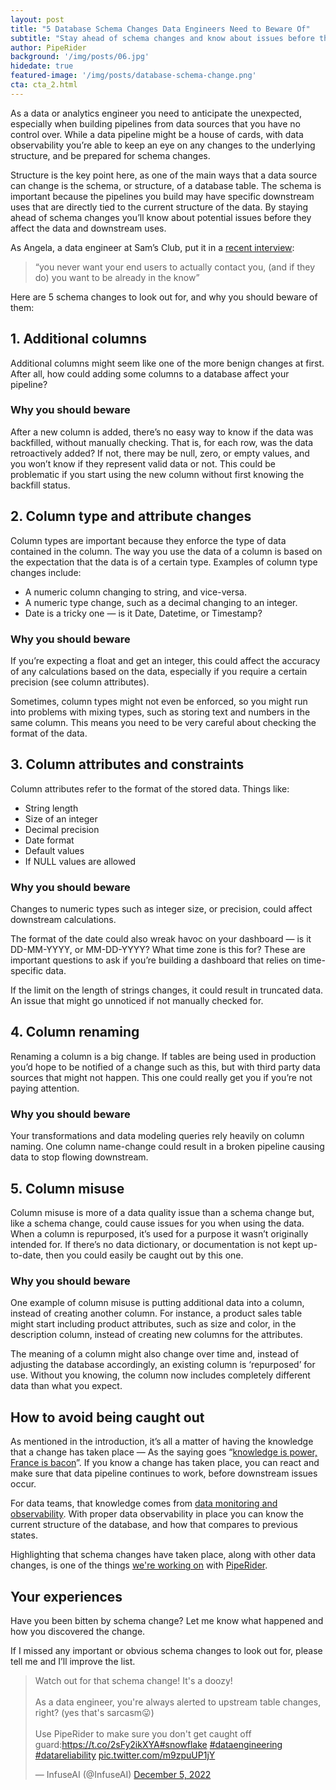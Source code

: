 ```yaml
---
layout: post
title: "5 Database Schema Changes Data Engineers Need to Beware Of"
subtitle: "Stay ahead of schema changes and know about issues before they affect downstream"
author: PipeRider
background: '/img/posts/06.jpg'
hidedate: true
featured-image: '/img/posts/database-schema-change.png'
cta: cta_2.html
---
```


As a data or analytics engineer you need to anticipate the unexpected, especially when building pipelines from data sources that you have no control over. While a data pipeline might be a house of cards, with data observability you’re able to keep an eye on any changes to the underlying structure, and be prepared for schema changes.

Structure is the key point here, as one of the main ways that a data source can change is the schema, or structure, of a database table. The schema is important because the pipelines you build may have specific downstream uses that are directly tied to the current structure of the data. By staying ahead of schema changes you’ll know about potential issues before they affect the data and downstream uses.

As Angela, a data engineer at Sam’s Club, put it in a [recent interview](https://twitter.com/i/spaces/1OwGWwZAZDnGQ?s=20):

> “you never want your end users to actually contact you, (and if they do) you want to be already in the know”

Here are 5 schema changes to look out for, and why you should beware of them:

## 1. Additional columns

Additional columns might seem like one of the more benign changes at first. After all, how could adding some columns to a database affect your pipeline?

### Why you should beware

After a new column is added, there’s no easy way to know if the data was backfilled, without manually checking. That is, for each row, was the data retroactively added? If not, there may be null, zero, or empty values, and you won’t know if they represent valid data or not. This could be problematic if you start using the new column without first knowing the backfill status.

## 2. Column type and attribute changes

Column types are important because they enforce the type of data contained in the column. The way you use the data of a column is based on the expectation that the data is of a certain type. Examples of column type changes include:

- A numeric column changing to string, and vice-versa.
- A numeric type change, such as a decimal changing to an integer.
- Date is a tricky one — is it Date, Datetime, or Timestamp?

### Why you should beware

If you’re expecting a float and get an integer, this could affect the accuracy of any calculations based on the data, especially if you require a certain precision (see column attributes).

Sometimes, column types might not even be enforced, so you might run into problems with mixing types, such as storing text and numbers in the same column. This means you need to be very careful about checking the format of the data.

## 3. Column attributes and constraints

Column attributes refer to the format of the stored data. Things like:

- String length
- Size of an integer
- Decimal precision
- Date format
- Default values
- If NULL values are allowed

### Why you should beware

Changes to numeric types such as integer size, or precision, could affect downstream calculations.

The format of the date could also wreak havoc on your dashboard — is it DD-MM-YYYY, or MM-DD-YYYY? What time zone is this for? These are important questions to ask if you’re building a dashboard that relies on time-specific data.

If the limit on the length of strings changes, it could result in truncated data. An issue that might go unnoticed if not manually checked for.

## 4. Column renaming

Renaming a column is a big change. If tables are being used in production you’d hope to be notified of a change such as this, but with third party data sources that might not happen. This one could really get you if you’re not paying attention.

### Why you should beware

Your transformations and data modeling queries rely heavily on column naming. One column name-change could result in a broken pipeline causing data to stop flowing downstream.

## 5. Column misuse

Column misuse is more of a data quality issue than a schema change but, like a schema change, could cause issues for you when using the data. When a column is repurposed, it’s used for a purpose it wasn’t originally intended for. If there’s no data dictionary, or documentation is not kept up-to-date, then you could easily be caught out by this one.

### Why you should beware

One example of column misuse is putting additional data into a column, instead of creating another column. For instance, a product sales table might start including product attributes, such as size and color, in the description column, instead of creating new columns for the attributes.

The meaning of a column might also change over time and, instead of adjusting the database accordingly, an existing column is ‘repurposed’ for use. Without you knowing, the column now includes completely different data than what you expect.

## How to avoid being caught out

As mentioned in the introduction, it’s all a matter of having the knowledge that a change has taken place — As the saying goes “[knowledge is power, France is bacon](https://knowyourmeme.com/memes/france-is-bacon)”. If you know a change has taken place, you can react and make sure that data pipeline continues to work, before downstream issues occur.

For data teams, that knowledge comes from [data monitoring and observability](https://blog.infuseai.io/data-monitoring-be-the-master-of-your-pipeline-ba464b66888). With proper data observability in place you can know the current structure of the database, and how that compares to previous states.

Highlighting that schema changes have taken place, along with other data changes, is one of the things [we're working on](https://blog.infuseai.io/how-to-be-more-confident-making-data-model-changes-76a2f65feffa) with [PipeRider](https://github.com/infuseai/piperider).

## Your experiences

Have you been bitten by schema change? Let me know what happened and how you discovered the change.

If I missed any important or obvious schema changes to look out for, please tell me and I’ll improve the list.

<blockquote class="twitter-tweet"><p lang="en" dir="ltr">Watch out for that schema change! It&#39;s a doozy!<br><br>As a data engineer, you&#39;re always alerted to upstream table changes, right? (yes that&#39;s sarcasm😛)<br><br>Use PipeRider to make sure you don&#39;t get caught off guard:<a href="https://t.co/2sFy2ikXYA">https://t.co/2sFy2ikXYA</a><a href="https://twitter.com/hashtag/snowflake?src=hash&amp;ref_src=twsrc%5Etfw">#snowflake</a> <a href="https://twitter.com/hashtag/dataengineering?src=hash&amp;ref_src=twsrc%5Etfw">#dataengineering</a> <a href="https://twitter.com/hashtag/datareliability?src=hash&amp;ref_src=twsrc%5Etfw">#datareliability</a> <a href="https://t.co/m9zpuUP1jY">pic.twitter.com/m9zpuUP1jY</a></p>&mdash; InfuseAI (@InfuseAI) <a href="https://twitter.com/InfuseAI/status/1599780636826472449?ref_src=twsrc%5Etfw">December 5, 2022</a></blockquote> <script async src="https://platform.twitter.com/widgets.js" charset="utf-8"></script> 

